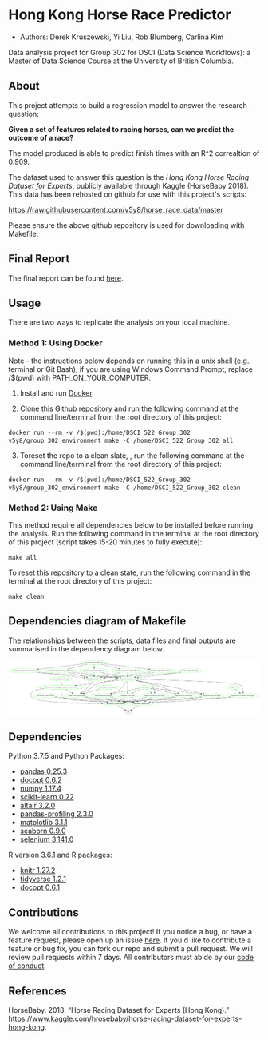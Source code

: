 # Hong Kong Horse Race Predictor

- Authors: Derek Kruszewski, Yi Liu, Rob Blumberg, Carlina Kim

Data analysis project for Group 302 for DSCI (Data Science Workflows): a Master of Data Science Course at the University of British Columbia.

## About

This project attempts to build a regression model to answer the research question:

**Given a set of features related to racing horses, can we predict the outcome of a race?**

The model produced is able to predict finish times with an R^2 correaltion of 0.909.

The dataset used to answer this question is the _Hong Kong Horse Racing Dataset for Experts_, publicly available through Kaggle (HorseBaby 2018). This data has been rehosted on github for use with this project's scripts:

https://raw.githubusercontent.com/v5y8/horse_race_data/master

Please ensure the above github repository is used for downloading with Makefile.

## Final Report

The final report can be found [here](https://github.com/UBC-MDS/DSCI_522_Group_302/blob/master/doc/final_report.html).

## Usage

There are two ways to replicate the analysis on your local machine. 

### Method 1: Using Docker

Note - the instructions below depends on running this in a unix shell (e.g., terminal or Git Bash), if you are using Windows Command Prompt, replace /$(pwd) with PATH_ON_YOUR_COMPUTER.

1. Install and run [Docker](https://www.docker.com/get-started)

2. Clone this Github repository and run the following command at the command line/terminal from the root directory of this project:

```
docker run --rm -v /$(pwd):/home/DSCI_522_Group_302 v5y8/group_302_environment make -C /home/DSCI_522_Group_302 all
```

3. Toreset the repo to a clean slate, , run the following command at the command line/terminal from the root directory of this project:

```
docker run --rm -v /$(pwd):/home/DSCI_522_Group_302 v5y8/group_302_environment make -C /home/DSCI_522_Group_302 clean
```


### Method 2: Using Make 
 
This method require all dependencies below to be installed before running the analysis. Run the following command in the terminal at the root directory of this project (script takes 15-20 minutes to fully execute):

```
make all
```

To reset this repository to a clean state, run the following command in the terminal at the root directory of this project:

```
make clean
```


## Dependencies diagram of Makefile

The relationships between the scripts, data files and final outputs are summarised in the dependency diagram below.

![Makefile_diagram](img/Makefile.png)


## Dependencies

Python 3.7.5 and Python Packages:
- [pandas 0.25.3](https://pandas.pydata.org/getpandas.html)
- [docopt 0.6.2](https://github.com/docopt/docopt)
- [numpy 1.17.4](https://numpy.org/)
- [scikit-learn 0.22](https://scikit-learn.org/stable/install.html)
- [altair 3.2.0](https://altair-viz.github.io/)
- [pandas-profiling 2.3.0](https://github.com/pandas-profiling/pandas-profiling)
- [matplotlib 3.1.1](https://matplotlib.org/)
- [seaborn 0.9.0](https://seaborn.pydata.org/)
- [selenium 3.141.0](https://pypi.org/project/selenium/)

R version 3.6.1 and R packages:
- [knitr 1.27.2](https://yihui.org/knitr/)
- [tidyverse 1.2.1](https://www.tidyverse.org/)
- [docopt 0.6.1](https://github.com/docopt/docopt)

## Contributions
We welcome all contributions to this project! If you notice a bug, or have a feature request, please open up an issue [here](https://github.com/UBC-MDS/DSCI_522_Group_302/issues/new). If you'd like to contribute a feature or bug fix, you can fork our repo and submit a pull request. We will review pull requests within 7 days. All contributors must abide by our [code of conduct](https://github.com/v5y8/DSCI_522_Group_302/blob/master/CODE_OF_CONDUCT.md).

## References

<div id="refs" class="references">

<div id="ref-Dataset">

HorseBaby. 2018. “Horse Racing Dataset for Experts (Hong Kong).”
<https://www.kaggle.com/hrosebaby/horse-racing-dataset-for-experts-hong-kong>.

</div>

</div>